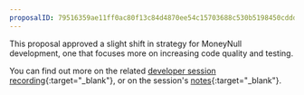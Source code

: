 ```yaml
---
proposalID: 79516359ae11ff0ac80f13c84d4870ee54c15703688c530b5198450cddd30622
---
```


This proposal approved a slight shift in strategy for MoneyNull development, one that focuses more on increasing code quality and testing.

You can find out more on the related [developer session recording](https://www.youube.com/watch?v=n3kWsRAe2qk){:target="_blank"}, or on the session's [notes](https://github.com/MoneyNull-network/events/issues/28){:target="_blank"}.
